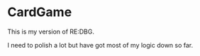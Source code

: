 # CardGame
This is my version of RE:DBG.

I need to polish a lot but have got most of my logic down so far.

